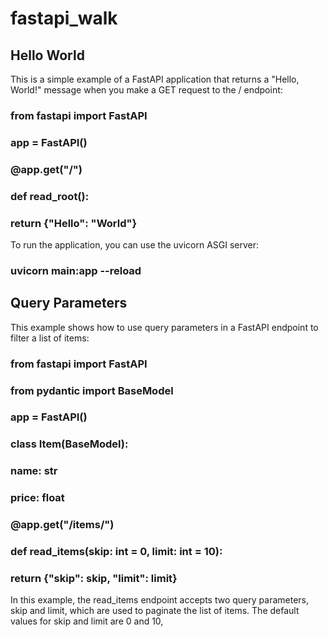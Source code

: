 # fastapi_walk

## Hello World

This is a simple example of a FastAPI application that returns a "Hello, World!" message when you make a GET request to the / endpoint:

### from fastapi import FastAPI

### app = FastAPI()

### @app.get("/")
### def read_root():
###    return {"Hello": "World"}

To run the application, you can use the uvicorn ASGI server:
### uvicorn main:app --reload

## Query Parameters
This example shows how to use query parameters in a FastAPI endpoint to filter a list of items:

### from fastapi import FastAPI
### from pydantic import BaseModel

### app = FastAPI()

### class Item(BaseModel):
###     name: str
###     price: float

### @app.get("/items/")
### def read_items(skip: int = 0, limit: int = 10):
###    return {"skip": skip, "limit": limit}

In this example, the read_items endpoint accepts two query parameters, skip and limit, which are used to paginate the list of items. The default values for skip and limit are 0 and 10,
